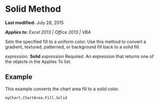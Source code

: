
# Solid Method

 **Last modified:** July 28, 2015

 _**Applies to:** Excel 2013 | Office 2013 | VBA_

Sets the specified fill to a uniform color. Use this method to convert a gradient, textured, patterned, or background fill back to a solid fill.

 _expression_. **Solid**
 _expression_ Required. An expression that returns one of the objects in the Applies To list.

## Example

This example converts the chart area fill to a solid color.


```
myChart.ChartArea.Fill.Solid
```

